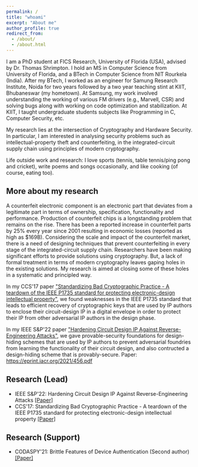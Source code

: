 ```yaml
---
permalink: /
title: "whoami"
excerpt: "About me"
author_profile: true
redirect_from: 
  - /about/
  - /about.html
---
```


I am a PhD student at FICS Research, University of Florida (USA), advised by Dr. Thomas Shrimpton. I hold an MS in Computer Science from University of Florida, and a BTech in Computer Science from NIT Rourkela (India). After my BTech, I worked as an engineer for Samung Research Institute, Noida for two years followed by a two year teaching stint at KIIT, Bhubaneswar (my hometown). At Samsung, my work involved understanding the working of various FM drivers (e.g., Marvell, CSR) and solving bugs along with working on code optimization and stabilization. At KIIT, I taught  undergraduate students subjects like Programming in C, Computer Security, etc.

My research lies at the intersection of Cryptography and Hardware Security. In particular, I am interested in analysing security problems such as intellectual-property theft and counterfeiting, in the integrated-circuit supply chain using principles of modern cryptography.

Life outside work and research: I love sports (tennis, table tennis/ping pong and cricket), write poems and songs occasionally, and like cooking (of course, eating too).

## More about my research
A counterfeit electronic component is an electronic part that deviates from a legitimate part in terms of ownership, specification, functionality and performance. Production of counterfeit chips is a longstanding problem that remains on the rise. There has been a reported increase in counterfeit parts by 25% every year since 2001 resulting in economic losses (reported as high as $169B). Considering the scale and impact of the counterfeit market, there is a need of designing techniques that prevent counterfeiting in every stage of the integrated-circuit supply chain. Researchers have been making significant efforts to provide solutions using cryptography. But, a lack of formal treatment in terms of modern cryptography leaves gaping holes in the existing solutions. My research is aimed at closing some of these holes in a systematic and principled way.

In my CCS'17 paper ["Standardizing Bad Cryptographic Practice - A teardown of the IEEE P1735 standard for protecting electronic-design intellectual property"](https://acmccs.github.io/papers/p1533-chhotarayA.pdf), we found weaknesses in the IEEE P1735 standard that leads to efficient recovery of cryptographic keys that are used by IP authors to enclose their circuit-design IP in a digital envelope in order to protect their IP from other adversarial IP authors in the design phase.

In my IEEE S&P'22 paper ["Hardening Circuit Design IP Against Reverse-Engineering Attacks"](https://eprint.iacr.org/2021/456.pdf), we gave provable-security foundations for design-hiding schemes that are used by IP authors to prevent adversarial foundries from learning the functionality of their circuit design, and also contructed a design-hiding scheme that is provably-secure. Paper: https://eprint.iacr.org/2021/456.pdf

## Research (Lead)
- IEEE S&P'22: Hardening Circuit Design IP Against Reverse-Engineering Attacks [[Paper]](https://eprint.iacr.org/2021/456.pdf)
- CCS'17: Standardizing Bad Cryptographic Practice - A teardown of the IEEE P1735 standard for protecting electronic-design intellectual property [[Paper]](https://acmccs.github.io/papers/p1533-chhotarayA.pdf)

## Research (Support)
- CODASPY'21: Brittle Features of Device Authentication (Second author) [[Paper]](https://dl.acm.org/doi/abs/10.1145/3422337.3447842)
